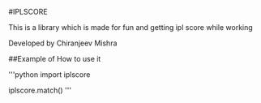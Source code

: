 #IPLSCORE

This is a library which is made for fun and getting ipl score while working 

Developed by Chiranjeev Mishra

##Example of How to use it 


'''python
import iplscore

iplscore.match()
'''
